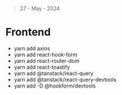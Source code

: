 > 27 - May - 2024

# Frontend

- yarn add axios
- yarn add react-hook-form
- yarn add react-router-dom
- yarn add react-toastify
- yarn add @tanstack/react-query
- yarn add @tanstack/react-query-devtools
- yarn add -D @hookform/devtools
